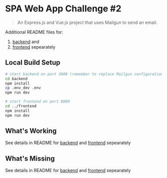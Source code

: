 # SPA Web App Challenge #2

> An Express.js and Vue.js project that uses Mailgun to send an email.

Additional README files for:
1. [backend](./backend) and 
1. [frontend](./frontend) sepearately

## Local Build Setup

``` bash
# start backend on port 3000 (remember to replace Mailgun configuration variables in .env)
cd backend
npm install
cp .env_dev .env
npm run dev

# start frontend on port 8080
cd ../frontend
npm install
npm run dev
```

## What's Working

See details in README for [backend](./backend/README.md) and [frontend](./frontend/README.md) sepearately

## What's Missing

See details in README for [backend](./backend/README.md) and [frontend](./frontend/README.md) sepearately
